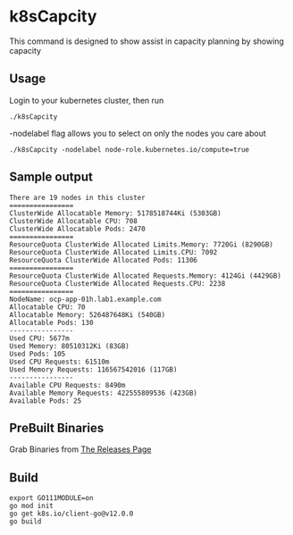# k8sCapcity
This command is designed to show assist in capacity planning by showing capacity

## Usage
Login to your kubernetes cluster, then run
```/bin/bash
./k8sCapcity
```
-nodelabel flag allows you to select on only the nodes you care about
```/bin/bash
./k8sCapcity -nodelabel node-role.kubernetes.io/compute=true
```

## Sample output
```/bin/bash
There are 19 nodes in this cluster
================
ClusterWide Allocatable Memory: 5178518744Ki (5303GB)
ClusterWide Allocatable CPU: 708
ClusterWide Allocatable Pods: 2470
================
ResourceQuota ClusterWide Allocated Limits.Memory: 7720Gi (8290GB)
ResourceQuota ClusterWide Allocated Limits.CPU: 7092
ResourceQuota ClusterWide Allocated Pods: 11306
================
ResourceQuota ClusterWide Allocated Requests.Memory: 4124Gi (4429GB)
ResourceQuota ClusterWide Allocated Requests.CPU: 2238
================
NodeName: ocp-app-01h.lab1.example.com
Allocatable CPU: 70
Allocatable Memory: 526487648Ki (540GB)
Allocatable Pods: 130
----------------
Used CPU: 5677m
Used Memory: 80510312Ki (83GB)
Used Pods: 105
Used CPU Requests: 61510m
Used Memory Requests: 116567542016 (117GB)
----------------
Available CPU Requests: 8490m
Available Memory Requests: 422555809536 (423GB)
Available Pods: 25
```

## PreBuilt Binaries
Grab Binaries from [The Releases Page](https://github.com/Jmainguy/k8sCapcity/releases)

## Build
```/bin/bash
export GO111MODULE=on
go mod init
go get k8s.io/client-go@v12.0.0
go build
```

